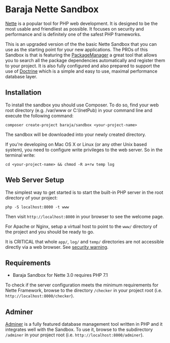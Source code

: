 Baraja Nette Sandbox
=============
[Nette](https://nette.org) is a popular tool for PHP web development.
It is designed to be the most usable and friendliest as possible. It focuses
on security and performance and is definitely one of the safest PHP frameworks.

This is an upgraded version of the the basic Nette Sandbox that you can use as the starting point for your new applications.
The PROs of this Sandbox is that is featuring the [PackageManager](https://github.com/baraja-core/package-manager) a great tool that allows you to search all the package dependencies automatically and register them to your project.
It is also fully configured and also prepared to support the use of [Doctrine](https://github.com/baraja-core/doctrine) which is a simple and easy to use, maximal performance database layer.





Installation
------------
To install the sandbox you should use Composer. To do so, find your web root directory (e.g. /var/www or C:\InetPub) in your command line and execute the following command:

`composer create-project baraja/sandbox <your-project-name>`

The sandbox will be downloaded into your newly created directory.
	
If you're developing on Mac OS X or Linux (or any other Unix based system), you need to configure write privileges to the web server.
So in the terminal write:

`cd <your-project-name> && chmod -R a+rw temp log`

Web Server Setup
----------------

The simplest way to get started is to start the built-in PHP server in the root directory of your project:

	php -S localhost:8000 -t www

Then visit `http://localhost:8000` in your browser to see the welcome page.

For Apache or Nginx, setup a virtual host to point to the `www/` directory of the project and you
should be ready to go.

It is CRITICAL that whole `app/`, `log/` and `temp/` directories are not accessible directly
via a web browser. See [security warning](https://nette.org/security-warning).


Requirements
------------

- Baraja Sandbox for Nette 3.0 requires PHP 7.1

To check if the server configuration meets the minimum requirements for
Nette Framework, browse to the directory `/checker` in your project root (i.e. `http://localhost:8000/checker`).


Adminer
-------

[Adminer](https://www.adminer.org/) is a fully featured database management tool written in PHP and it integrates well with the Sandbox.
To use it, browse to the subdirectory `/adminer` in your project root (i.e. `http://localhost:8000/adminer`).

